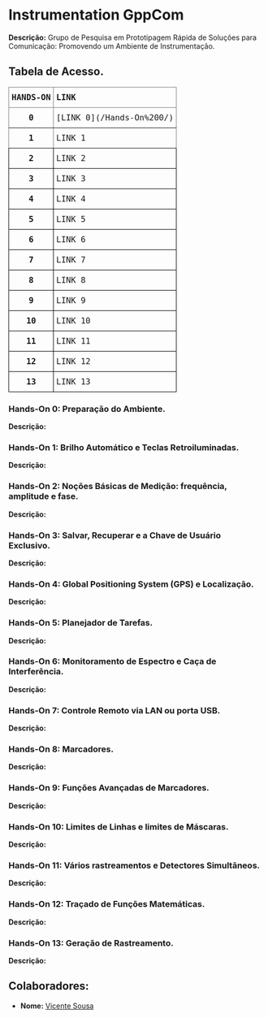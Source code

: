 # **Instrumentation GppCom**

**Descrição:** Grupo de Pesquisa em Prototipagem Rápida de Soluções para Comunicação: Promovendo um Ambiente de Instrumentação.

## **Tabela de Acesso.**

<style type="text/css">
.tg  {border-collapse:collapse;border-spacing:0;}
.tg td{border-color:black;border-style:solid;border-width:1px;font-family:Arial, sans-serif;font-size:14px;
  overflow:hidden;padding:10px 5px;word-break:normal;}
.tg th{border-color:black;border-style:solid;border-width:1px;font-family:Arial, sans-serif;font-size:14px;
  font-weight:normal;overflow:hidden;padding:10px 5px;word-break:normal;}
.tg .tg-z678{font-family:"Lucida Console", Monaco, monospace !important;font-size:16px;font-weight:bold;text-align:center;
  vertical-align:top}
.tg .tg-i9es{border-color:inherit;font-family:"Lucida Console", Monaco, monospace !important;font-size:16px;text-align:left;
  vertical-align:top}
.tg .tg-nzk1{font-family:"Lucida Console", Monaco, monospace !important;font-size:16px;text-align:left;vertical-align:top}
.tg .tg-1y5m{border-color:inherit;font-family:"Lucida Console", Monaco, monospace !important;font-size:16px;text-align:center;
  vertical-align:top}
.tg .tg-os0d{font-family:"Lucida Console", Monaco, monospace !important;font-size:16px;text-align:center;vertical-align:top}
</style>
<table class="tg">
<thead>
  <tr>
    <th class="tg-i9es"> <span style="font-weight:bold"> HANDS-ON </span></th>
    <th class="tg-i9es"><span style="font-weight:bold"> LINK </span></th>
  </tr>
</thead>
<tbody>
  <tr>
    <td class="tg-1y5m"><span style="font-weight:bold">0</span></td>
    <td class="tg-i9es"> [LINK 0](/Hands-On%200/) </td>
  </tr>
  <tr>
    <td class="tg-1y5m"><span style="font-weight:bold">1</span></td>
    <td class="tg-i9es">LINK 1</td>
  </tr>
  <tr>
    <td class="tg-os0d"><span style="font-weight:bold">2</span></td>
    <td class="tg-nzk1">LINK 2</td>
  </tr>
  <tr>
    <td class="tg-os0d"><span style="font-weight:bold">3</span></td>
    <td class="tg-nzk1">LINK 3</td>
  </tr>
  <tr>
    <td class="tg-z678">4</td>
    <td class="tg-nzk1">LINK 4</td>
  </tr>
  <tr>
    <td class="tg-z678">5</td>
    <td class="tg-nzk1">LINK 5</td>
  </tr>
  <tr>
    <td class="tg-z678">6</td>
    <td class="tg-nzk1">LINK 6</td>
  </tr>
  <tr>
    <td class="tg-os0d"><span style="font-weight:bold">7</span></td>
    <td class="tg-nzk1">LINK 7</td>
  </tr>
  <tr>
    <td class="tg-z678">8</td>
    <td class="tg-nzk1">LINK 8</td>
  </tr>
  <tr>
    <td class="tg-z678">9</td>
    <td class="tg-nzk1">LINK 9</td>
  </tr>
  <tr>
    <td class="tg-z678">10</td>
    <td class="tg-nzk1">LINK 10</td>
  </tr>
  <tr>
    <td class="tg-z678">11</td>
    <td class="tg-nzk1">LINK 11</td>
  </tr>
  <tr>
    <td class="tg-z678">12</td>
    <td class="tg-nzk1">LINK 12</td>
  </tr>
  <tr>
    <td class="tg-z678">13</td>
    <td class="tg-nzk1">LINK 13</td>
  </tr>
</tbody>
</table>

### **Hands-On 0**: Preparação do Ambiente.
**Descrição:**
### **Hands-On 1**: Brilho Automático e Teclas Retroiluminadas.
**Descrição:**
### **Hands-On 2**: Noções Básicas de Medição: frequência, amplitude e fase.
**Descrição:**
### **Hands-On 3**: Salvar, Recuperar e a Chave de Usuário Exclusivo.
**Descrição:**
### **Hands-On 4**: Global Positioning System (GPS) e Localização.
**Descrição:**
### **Hands-On 5**: Planejador de Tarefas.
**Descrição:**
### **Hands-On 6**: Monitoramento de Espectro e Caça de Interferência.
**Descrição:**
### **Hands-On 7**: Controle Remoto via LAN ou porta USB.
**Descrição:**
### **Hands-On 8**: Marcadores.
**Descrição:**
### **Hands-On 9**: Funções Avançadas de Marcadores.
**Descrição:**
### **Hands-On 10**: Limites de Linhas e limites de Máscaras.
**Descrição:**
### **Hands-On 11**: Vários rastreamentos e Detectores Simultãneos.
**Descrição:**
### **Hands-On 12**: Traçado de Funções Matemáticas.
**Descrição:**
### **Hands-On 13**: Geração de Rastreamento.
**Descrição:**

## Colaboradores:
- **Nome:** [Vicente Sousa](https://github.com/vicentesousa/)